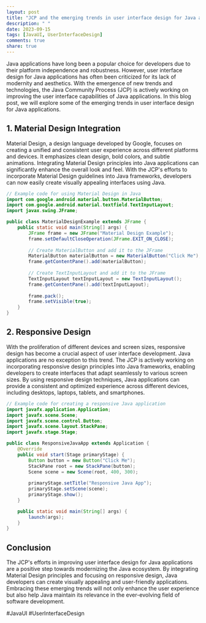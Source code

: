 ```yaml
---
layout: post
title: "JCP and the emerging trends in user interface design for Java applications"
description: " "
date: 2023-09-15
tags: [JavaUI, UserInterfaceDesign]
comments: true
share: true
---
```


Java applications have long been a popular choice for developers due to their platform independence and robustness. However, user interface design for Java applications has often been criticized for its lack of modernity and aesthetics. With the emergence of new trends and technologies, the Java Community Process (JCP) is actively working on improving the user interface capabilities of Java applications. In this blog post, we will explore some of the emerging trends in user interface design for Java applications.

## 1. Material Design Integration

Material Design, a design language developed by Google, focuses on creating a unified and consistent user experience across different platforms and devices. It emphasizes clean design, bold colors, and subtle animations. Integrating Material Design principles into Java applications can significantly enhance the overall look and feel. With the JCP's efforts to incorporate Material Design guidelines into Java frameworks, developers can now easily create visually appealing interfaces using Java.

```java
// Example code for using Material Design in Java
import com.google.android.material.button.MaterialButton;
import com.google.android.material.textfield.TextInputLayout;
import javax.swing.JFrame;

public class MaterialDesignExample extends JFrame {
    public static void main(String[] args) {
        JFrame frame = new JFrame("Material Design Example");
        frame.setDefaultCloseOperation(JFrame.EXIT_ON_CLOSE);
        
        // Create MaterialButton and add it to the JFrame        
        MaterialButton materialButton = new MaterialButton("Click Me");
        frame.getContentPane().add(materialButton);
        
        // Create TextInputLayout and add it to the JFrame
        TextInputLayout textInputLayout = new TextInputLayout();
        frame.getContentPane().add(textInputLayout);
        
        frame.pack();
        frame.setVisible(true);
    }
}
```

## 2. Responsive Design

With the proliferation of different devices and screen sizes, responsive design has become a crucial aspect of user interface development. Java applications are no exception to this trend. The JCP is actively working on incorporating responsive design principles into Java frameworks, enabling developers to create interfaces that adapt seamlessly to various screen sizes. By using responsive design techniques, Java applications can provide a consistent and optimized experience across different devices, including desktops, laptops, tablets, and smartphones.

```java
// Example code for creating a responsive Java application
import javafx.application.Application;
import javafx.scene.Scene;
import javafx.scene.control.Button;
import javafx.scene.layout.StackPane;
import javafx.stage.Stage;

public class ResponsiveJavaApp extends Application {
    @Override
    public void start(Stage primaryStage) {
        Button button = new Button("Click Me");
        StackPane root = new StackPane(button);
        Scene scene = new Scene(root, 400, 300);
        
        primaryStage.setTitle("Responsive Java App");
        primaryStage.setScene(scene);
        primaryStage.show();
    }

    public static void main(String[] args) {
        launch(args);
    }
}
```

## Conclusion

The JCP's efforts in improving user interface design for Java applications are a positive step towards modernizing the Java ecosystem. By integrating Material Design principles and focusing on responsive design, Java developers can create visually appealing and user-friendly applications. Embracing these emerging trends will not only enhance the user experience but also help Java maintain its relevance in the ever-evolving field of software development.

#JavaUI #UserInterfaceDesign